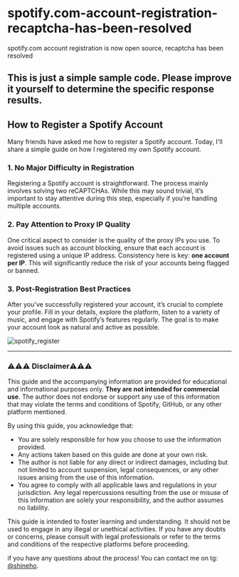 # spotify.com-account-registration-recaptcha-has-been-resolved
spotify.com account registration is now open source, recaptcha has been resolved  

## This is just a simple sample code. Please improve it yourself to determine the specific response results.

## How to Register a Spotify Account

Many friends have asked me how to register a Spotify account. Today, I'll share a simple guide on how I registered my own Spotify account.

### 1. No Major Difficulty in Registration
Registering a Spotify account is straightforward. The process mainly involves solving two reCAPTCHAs. While this may sound trivial, it’s important to stay attentive during this step, especially if you’re handling multiple accounts.

### 2. Pay Attention to Proxy IP Quality
One critical aspect to consider is the quality of the proxy IPs you use. To avoid issues such as account blocking, ensure that each account is registered using a unique IP address. Consistency here is key: **one account per IP**. This will significantly reduce the risk of your accounts being flagged or banned.

### 3. Post-Registration Best Practices
After you've successfully registered your account, it’s crucial to complete your profile. Fill in your details, explore the platform, listen to a variety of music, and engage with Spotify’s features regularly. The goal is to make your account look as natural and active as possible.


![spotify_register](https://github.com/user-attachments/assets/064aa0bf-5031-4203-b41e-8c65868d3d07)


---

### ⚠️⚠️⚠️ Disclaimer⚠️⚠️⚠️
This guide and the accompanying information are provided for educational and informational purposes only. **They are not intended for commercial use**. The author does not endorse or support any use of this information that may violate the terms and conditions of Spotify, GitHub, or any other platform mentioned.

By using this guide, you acknowledge that:
- You are solely responsible for how you choose to use the information provided.
- Any actions taken based on this guide are done at your own risk.
- The author is not liable for any direct or indirect damages, including but not limited to account suspension, legal consequences, or any other issues arising from the use of this information.
- You agree to comply with all applicable laws and regulations in your jurisdiction. Any legal repercussions resulting from the use or misuse of this information are solely your responsibility, and the author assumes no liability.

This guide is intended to foster learning and understanding. It should not be used to engage in any illegal or unethical activities. If you have any doubts or concerns, please consult with legal professionals or refer to the terms and conditions of the respective platforms before proceeding.

if you have any questions about the process! You can contact me on tg: [@shineho](https://t.me/shineho).



